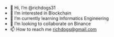 - 👋 Hi, I’m @richdogs31
- 👀 I’m interested in Blockchain
- 🌱 I’m currently learning Informatics Engineering
- 💞️ I’m looking to collaborate on Binance
- 📫 How to reach me richdogs@gmail.com

<!---
richdogs31/richdogs31 is a ✨ special ✨ repository because its `README.md` (this file) appears on your GitHub profile.
You can click the Preview link to take a look at your changes.
--->
